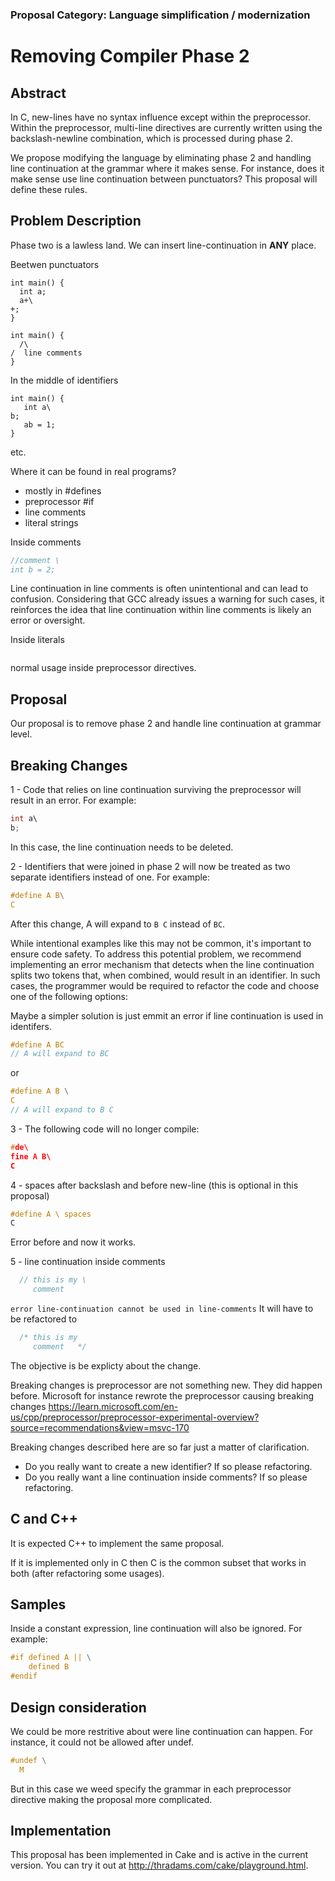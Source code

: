 ### Proposal Category: Language simplification / modernization


# Removing Compiler Phase 2

## Abstract

In C, new-lines have no syntax influence except within the preprocessor.
Within the preprocessor, multi-line directives are currently written using the backslash-newline combination,
which is processed during phase 2.

We propose modifying the language by eliminating phase 2 and handling line continuation at the grammar
where it makes sense. For instance, does it make sense use line continuation between punctuators?
This proposal will define these rules.


## Problem Description

Phase two is a lawless land. We can insert line-continuation in **ANY** place.

Beetwen punctuators

```
int main() {
  int a;
  a+\
+;
}
```

```
int main() {
  /\
/  line comments
}
```
In the middle of identifiers

```
int main() {
   int a\
b;
   ab = 1;
}
```
etc.


Where it can be found in real programs?

 - mostly in #defines
 - preprocessor #if
 - line comments
 - literal strings
 

Inside comments
```c
//comment \
int b = 2;
```
Line continuation in line comments is often unintentional and can lead to confusion.
Considering that GCC already issues a warning for such cases, it reinforces the idea that 
line continuation within line comments is likely an error or oversight.

Inside literals
```c

```
normal usage inside preprocessor directives.

## Proposal

Our proposal is to remove phase 2 and handle line continuation at grammar level.

## Breaking Changes

1 - Code that relies on line continuation surviving the preprocessor will result in an error. For example:

```c
int a\
b;
```

In this case, the line continuation needs to be deleted.

2 - Identifiers that were joined in phase 2 will now be treated as two separate identifiers instead of one. For example:

```c
#define A B\
C
```

After this change, A will expand to `B C` instead of `BC`.

While intentional examples like this may not be common, it's important to ensure code safety.
To address this potential problem, we recommend implementing an error mechanism that detects when the line continuation splits two tokens that, when combined, would result in an identifier. In such cases, the programmer would be required to refactor the code and choose one of the following options:

Maybe a simpler solution is just emmit an error if line continuation is used in identifers.

```c
#define A BC
// A will expand to BC
```
or 

```c
#define A B \
C
// A will expand to B C
```

3 - The following code will no longer compile:

```c
#de\
fine A B\
C
```

4 - spaces after backslash and before new-line (this is optional in this proposal)

```c
#define A \ spaces
C
```
Error before and now it works.

5 - line continuation inside comments

```c  
  // this is my \
     comment      
```
`error line-continuation cannot be used in line-comments`
It will have to be refactored to

```c  
  /* this is my
     comment   */
```
The objective is be explicty about the change.

Breaking changes is preprocessor are not something new. They did happen before.
Microsoft for instance rewrote the preprocessor causing breaking changes
https://learn.microsoft.com/en-us/cpp/preprocessor/preprocessor-experimental-overview?source=recommendations&view=msvc-170

Breaking changes described here are so far just a matter of clarification. 

- Do you really want to create a new identifier? If so please refactoring.
- Do you really want a line continuation inside comments? If so please refactoring.


## C and C++

It is expected C++ to implement the same proposal.

If it is implemented only in C then C is the common subset that works in both (after refactoring some usages).

## Samples

Inside a constant expression, line continuation will also be ignored. For example:

```c
#if defined A || \
    defined B 
#endif
```
## Design consideration
We could be more restritive about were line continuation can happen. For instance, it could not be allowed
after undef.

```c
#undef \
  M
```
But in this case we weed specify the grammar in each preprocessor directive making the proposal more complicated.


## Implementation

This proposal has been implemented in Cake and is active in the current version. You can try it out at http://thradams.com/cake/playground.html.


